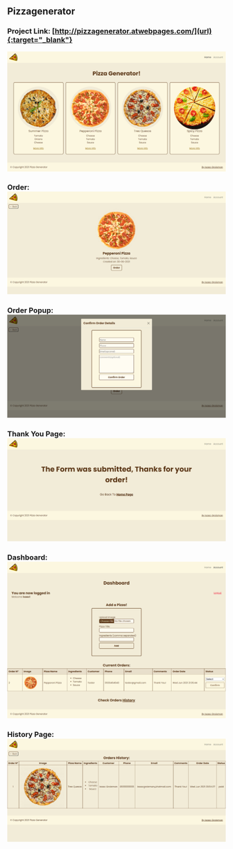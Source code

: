 ## Pizzagenerator

### Project Link: [http://pizzagenerator.atwebpages.com/](url){:target="_blank"}

![Home Page](https://raw.githubusercontent.com/Grois333/pizzagenerator/master/project_images/pizza_generator.png)

### Order: ![Order Page](https://raw.githubusercontent.com/Grois333/pizzagenerator/master/project_images/order.png)

### Order Popup: ![Order Popup](https://raw.githubusercontent.com/Grois333/pizzagenerator/master/project_images/order_pop.png)

### Thank You Page: ![Thank You Page](https://raw.githubusercontent.com/Grois333/pizzagenerator/master/project_images/thanks.png)

### Dashboard: ![Dashboard Page](https://raw.githubusercontent.com/Grois333/pizzagenerator/master/project_images/dashboard.png)

### History Page: ![History Page](https://raw.githubusercontent.com/Grois333/pizzagenerator/master/project_images/history.png)
